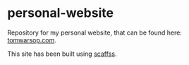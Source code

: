 # personal-website

Repository for my personal website, that can be found here: [tomwarsop.com](http://tomwarsop.com).

This site has been built using [scaffss](https://github.com/twarsop/scaffss).
